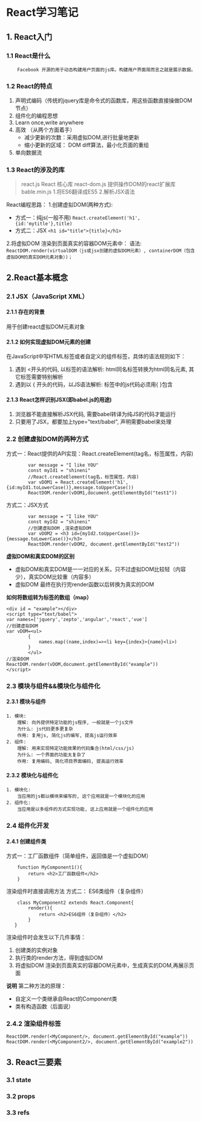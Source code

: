 # React学习笔记
## 1. React入门
### 1.1 React是什么
		Facebook 开源的用于动态构建用户页面的js库。构建用户界面简而言之就是展示数据。
### 1.2 React的特点
1. 声明式编码（传统的jquery库是命令式的函数库，用这些函数直接操做DOM节点）
2. 组件化的编程思想
3. Learn once,write anywhere
4. 高效 （从两个方面着手）
	- 减少更新的次数：采用虚拟DOM,进行批量地更新
    - 缩小更新的区域： DOM diff算法，最小化页面的重绘
5. 单向数据流

### 1.3 React的涉及的库
> react.js React 核心库
> react-dom.js 提供操作DOM的react扩展库
> bable.min.js 1.将ES6翻译成ES5  2.解析JSX语法

React编程思路：
1.创建虚拟DOM(两种方式):
- 方式一：纯js(一般不用) `React.createElement('h1',{id:'mytitle'},title)`
- 方式二：JSX `<h1 id="title">{title}</h1>`

2.将虚拟DOM 渲染到页面真实的容器DOM元素中： 语法: ` ReactDOM.render(virtualDOM（js或jsx创建的虚拟DOM元素）, containerDOM（包含虚拟DOM的真实DOM元素对象）)；`

## 2.React基本概念
### 2.1 JSX（JavaScript XML）
#### 2.1.1 存在的背景
用于创建react虚拟DOM元素对象
#### 2.1.2 如何实现虚拟DOM元素的创建
在JavaScript中写HTML标签或者自定义的组件标签，具体的语法规则如下：
1.	遇到 <开头的代码, 以标签的语法解析: html同名标签转换为html同名元素, 其它标签需要特别解析
2.	遇到以 { 开头的代码，以JS语法解析: 标签中的js代码必须用{ }包含

#### 2.1.3 React怎样识别JSX(即babel.js的用途)
1.	浏览器不能直接解析JSX代码, 需要babel转译为纯JS的代码才能运行
2.	只要用了JSX，都要加上type="text/babel", 声明需要babel来处理


### 2.2 创建虚拟DOM的两种方式
方式一：React提供的API实现：React.createElement(tag名，标签属性，内容)
```
 		var message = "I like YOU"
        const myId1 = "shineni"
		//React.createElement(tag名，标签属性，内容)
        var vDOM1 = React.createElement('h1',{id:myId1.toLowerCase()},message.toUpperCase())
        ReactDOM.render(vDOM1,document.getElementById("test1"))
```
方式二：JSX方式
```
        var message = "I like YOU"
        const myId2 = "shineni"
        //创建虚拟DOM ,渲染虚拟DOM
        var vDOM2 = <h3 id={myId2.toUpperCase()}>{message.toLowerCase()}</h3>
        ReactDOM.render(vDOM2, document.getElementById("test2"))
```
**虚拟DOM和真实DOM的区别**
- 虚拟DOM和真实DOM是一一对应的关系，只不过虚拟DOM比较轻（内容少），真实DOM比较重（内容多）
- 虚拟DOM 最终在执行完render函数以后转换为真实的DOM

**如何将数组转为标签的数组（map）**
```
<div id = "example"></div>
<script type="text/babel">
var names=['jquery','zepto','angular','react','vue']
//创建虚拟DOM
var vDOM=<ul>
        {
			names.map((name,index)=><li key={index}>{name}<li>)
        }
        </ul>
//渲染DOM
ReactDOM.render(vDOM,document.getElementById("example"))
</script>
```
### 2.3 模块与组件&&模块化与组件化
#### 2.3.1 模块与组件
	1. 模块:
	  	理解: 向外提供特定功能的js程序, 一般就是一个js文件
	  	为什么: js代码更多更复杂
	  	作用: 复用js, 简化js的编写, 提高js运行效率
	2. 组件:
		理解: 用来实现特定功能效果的代码集合(html/css/js)
	  	为什么: 一个界面的功能太复杂了
	  	作用: 复用编码, 简化项目界面编码, 提高运行效率
#### 2.3.2 模块化与组件化
    1. 模块化:
    	当应用的js都以模块来编写的, 这个应用就是一个模块化的应用
    2. 组件化:
    	当应用是以多组件的方式实现功能, 这上应用就是一个组件化的应用
### 2.4 组件化开发
#### 2.4.1 创建组件类
方式一：工厂函数组件（简单组件，返回值是一个虚拟DOM）
```
	function MyComponent1(){
    	return <h2>工厂函数组件</h2>
    }
```
渲染组件时直接调用方法
方式二： ES6类组件（复杂组件）
```
	class MyComponent2 extends React.Component{
    	render(){
        	return <h2>ES6组件（复杂组件）</h2>
        }
   }
```
渲染组件时会发生以下几件事情：
1. 创建类的实例对象
2. 执行类的render方法，得到虚拟DOM
3. 将虚拟DOM 渲染到页面真实的容器DOM元素中，生成真实的DOM,再展示页面

**说明**
第二种方法的原理：
- 自定义一个类继承自React的Component类
- 类有构造函数（后面说）

### 2.4.2 渲染组件标签
`ReactDOM.render(<MyComponent/>, document.getElementById("example"))`
`ReactDOM.render(<MyComponent2/>, document.getElementById("example2"))`
## 3. React三要素
### 3.1 state
### 3.2 props
### 3.3 refs